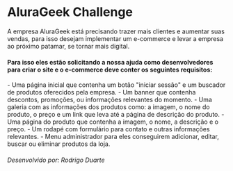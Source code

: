 <h1>AluraGeek Challenge</h1>

A empresa AluraGeek está precisando trazer mais clientes e aumentar suas vendas, para isso desejam implementar um e-commerce e levar a empresa ao próximo patamar, se tornar mais digital.

<h4>Para isso eles estão solicitando a nossa ajuda como desenvolvedores para criar o site e o e-commerce deve conter os seguintes requisitos:</h4>
- Uma página inicial que contenha um botão "iniciar sessão" e um buscador de produtos oferecidos pela empresa.
- Um banner que contenha descontos, promoções, ou informações relevantes do momento.
- Uma galeria com as informações dos produtos como: a imagem, o nome do produto, o preço e um link que leva até a página de descrição do produto.
- Uma página do produto que contenha a imagem, o nome, a descrição e o preço.
- Um rodapé com formulário para contato e outras informações relevantes.
- Menu administrador para eles conseguirem adicionar, editar, buscar ou eliminar produtos da loja.

<h6>Desenvolvido por: Rodrigo Duarte</h6>
